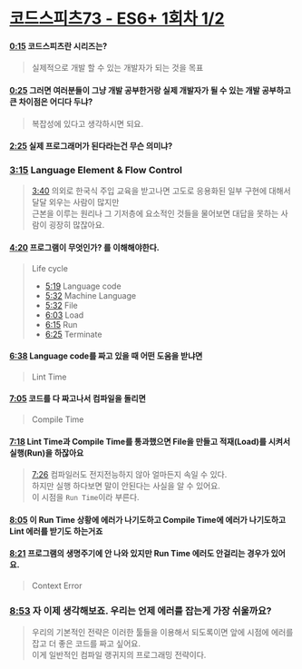 # [코드스피츠73 - ES6+ 1회차 1/2](https://youtu.be/kG87PONfqkg)

#### [0:15](https://youtu.be/kG87PONfqkg?t=0m15s) 코드스피츠란 시리즈는?
> 실제적으로 개발 할 수 있는 개발자가 되는 것을 목표

#### [0:25](https://youtu.be/kG87PONfqkg?t=0m25s) 그러면 여러분들이 그냥 개발 공부한거랑 실제 개발자가 될 수 있는 개발 공부하고 큰 차이점은 어디다 두냐?
> 복잡성에 있다고 생각하시면 되요.

#### [2:25](https://youtu.be/kG87PONfqkg?t=2m25s) 실제 프로그래머가 된다라는건 무슨 의미냐?

### [3:15](https://youtu.be/kG87PONfqkg?t=2m25s) Language Element & Flow Control
> [3:40](https://youtu.be/kG87PONfqkg?t=3m40s) 의외로 한국식 주입 교육을 받고나면 고도로 응용화된 일부 구현에 대해서 달달 외우는 사람이 많지만 <br>
> 근본을 이루는 원리나 그 기저층에 요소적인 것들을 물어보면 대답을 못하는 사람이 굉장히 많잖아요.

#### [4:20](https://youtu.be/kG87PONfqkg?t=4m20s) 프로그램이 무엇인가? 를 이해해야한다.
> Life cycle
> - [5:19](https://youtu.be/kG87PONfqkg?t=5m19s) Language code
> - [5:32](https://youtu.be/kG87PONfqkg?t=5m32s) Machine Language
> - [5:32](https://youtu.be/kG87PONfqkg?t=5m32s) File
> - [6:03](https://youtu.be/kG87PONfqkg?t=6m03s) Load
> - [6:15](https://youtu.be/kG87PONfqkg?t=6m15s) Run
> - [6:25](https://youtu.be/kG87PONfqkg?t=6m25s) Terminate

#### [6:38](https://youtu.be/kG87PONfqkg?t=6m38s) Language code를 짜고 있을 때 어떤 도움을 받냐면
> Lint Time

#### [7:05](https://youtu.be/kG87PONfqkg?t=7m05s) 코드를 다 짜고나서 컴파일을 돌리면
> Compile Time

#### [7:18](https://youtu.be/kG87PONfqkg?t=7m18s) Lint Time과 Compile Time를 통과했으면 File을 만들고 적재(Load)를 시켜서 실행(Run)을 하잖아요
> [7:26](https://youtu.be/kG87PONfqkg?t=7m26s) 컴파일러도 전지전능하지 않아 얼마든지 속일 수 있다. <br>
> 하지만 실행 하다보면 말이 안된다는 사실을 알 수 있어요. <br>
> 이 시점을 `Run Time`이라 부른다. <br>

#### [8:05](https://youtu.be/kG87PONfqkg?t=8m05s) 이 Run Time 상황에 에러가 나기도하고 Compile Time에 에러가 나기도하고 Lint 에러를 받기도 하는거죠

#### [8:21](https://youtu.be/kG87PONfqkg?t=8m21s) 프로그램의 생명주기에 안 나와 있지만 Run Time 에러도 안걸리는 경우가 있어요.
> Context Error <br>
>

### [8:53](https://youtu.be/kG87PONfqkg?t=8m53s) 자 이제 생각해보죠. 우리는 언제 에러를 잡는게 가장 쉬울까요?
> 우리의 기본적인 전략은 이러한 툴들을 이용해서 되도록이면 앞에 시점에 에러를 잡고 더 좋은 코드를 짜고 싶어요.<br>
> 이게 일반적인 컴파일 랭귀지의 프로그래밍 전략이다.